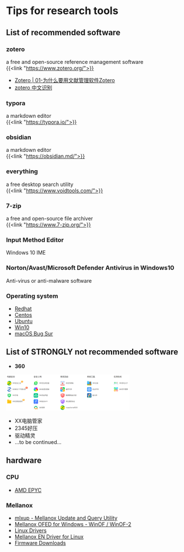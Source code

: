 # Tips for research tools


## List of recommended software

### zotero
a free and open-source reference management software  
{{<link "https://www.zotero.org/">}}
* [Zotero | 01-为什么要用文献管理软件Zotero](https://www.bilibili.com/video/BV1cJ411h77k)
* [zotero 中文识别](https://www.bilibili.com/read/cv6968662/)

### typora

a markdown editor  
{{<link "https://typora.io/">}}  

### obsidian
a markdown editor  
{{<link "https://obsidian.md/">}}

### everything   
a free desktop search utility  
{{<link "https://www.voidtools.com/">}}

### 7-zip
a free and open-source file archiver  
{{<link "https://www.7-zip.org/">}}

### Input Method Editor
Windows 10 IME

### Norton/Avast/Microsoft Defender Antivirus in Windows10
Anti-virus or anti-malware software

### Operating system
* [Redhat](https://developers.redhat.com/products/rhel/download)
* [Centos](https://www.centos.org/)
* [Ubuntu](https://www.ubuntu.com/)
* [Win10](https://www.microsoft.com/zh-cn/software-download/windows10)
* [macOS Bug Sur](https://www.apple.com/macos/big-sur/)

## List of STRONGLY not recommended software
* **360**

<img src="index.assets/image-20210120222659506.png" alt="image-20210120222659506" style="zoom: 33%;" />

* XX电脑管家
* 2345好压
* 驱动精灵
* ...to be continued...





## hardware
### CPU
* [AMD EPYC](https://www.amd.com/en/products/epyc-server) 

### Mellanox
* [mlxup - Mellanox Update and Query Utility](https://www.mellanox.com/support/firmware/mlxup-mft)
* [Mellanox OFED for Windows - WinOF / WinOF-2](https://www.mellanox.com/products/adapter-software/ethernet/windows/winof-2)
* [Linux Drivers](https://www.mellanox.com/products/infiniband-drivers/linux/mlnx_ofed)
* [Mellanox EN Driver for Linux](https://www.mellanox.com/products/ethernet-drivers/linux/mlnx_en)
* [Firmware Downloads](https://www.mellanox.com/support/firmware/firmware-downloads)
